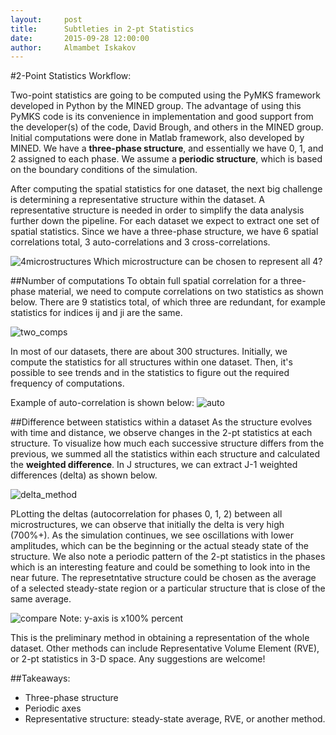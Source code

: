 ```yaml
---
layout:     post
title:      Subtleties in 2-pt Statistics
date:       2015-09-28 12:00:00
author:     Almambet Iskakov
---
```

<!-- Start Writing Below in Markdown -->

#2-Point Statistics Workflow:

Two-point statistics are going to be computed using the PyMKS framework developed in Python by the MINED group. The advantage of using this PyMKS code is its convenience in implementation and good support from the developer(s) of the code, David Brough, and others in the MINED group. Initial computations were done in Matlab framework, also developed by MINED. We have a **three-phase structure**, and essentially we have 0, 1, and 2 assigned to each phase. We assume a **periodic structure**, which is based on the boundary conditions of the simulation. 

After computing the spatial statistics for one dataset, the next big challenge is determining a representative structure within the dataset. A representative structure is needed in order to simplify the data analysis further down the pipeline.  For each dataset we expect to extract one set of spatial statistics. Since we have a three-phase structure, we have 6 spatial correlations total, 3 auto-correlations and 3 cross-correlations.

![4microstructures](/MIC-Ternary-Eutectic-Alloy/img/milestone2_pres/4_microstructures.png)
Which microstructure can be chosen to represent all 4?

##Number of computations
To obtain full spatial correlation for a three-phase material, we need to compute correlations on two statistics as shown below. There are 9 statistics total, of which three are redundant, for example statistics for indices ij and ji are the same.

![two_comps](/MIC-Ternary-Eutectic-Alloy/img/milestone2_pres/two_comps.png)

In most of our datasets, there are about 300 structures. Initially, we compute the statistics for all structures within one dataset. Then, it's possible to see trends and in the statistics to figure out the required frequency of computations.

Example of auto-correlation is shown below:
![auto](/MIC-Ternary-Eutectic-Alloy/img/milestone2_pres/auto.png)

##Difference between statistics within a dataset
As the structure evolves with time and distance, we observe changes in the 2-pt statistics at each structure. To visualize how much each successive structure differs from the previous, we summed all the statistics within each structure and calculated the **weighted difference**. In J structures, we can extract J-1 weighted differences (delta) as shown below.

![delta_method](/MIC-Ternary-Eutectic-Alloy/img/milestone2_pres/delta_method.png)

PLotting the deltas (autocorrelation for phases 0, 1, 2) between all microstructures, we can observe that initially the delta is very high (700%+). As the simulation continues, we see oscillations with lower amplitudes, which can be the beginning or the actual steady state of the structure. We also note a periodic pattern of the 2-pt statistics in the phases which is an interesting feature and could be something to look into in the near future. The represetntative structure could be chosen as the average of a selected steady-state region or a particular structure that is close of the same average.

![compare](/MIC-Ternary-Eutectic-Alloy/img/milestone2_pres/compare.png)
Note: y-axis is x100% percent

This is the preliminary method in obtaining a representation of the whole dataset. Other methods can include Representative Volume Element (RVE), or 2-pt statistics in 3-D space. Any suggestions are welcome!

##Takeaways:
* Three-phase structure
* Periodic axes
* Representative structure: steady-state average, RVE, or another method.
